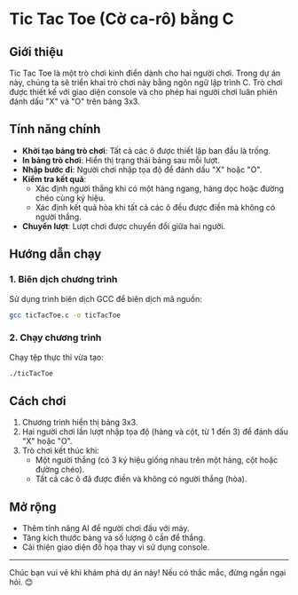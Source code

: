 # Tic Tac Toe (Cờ ca-rô) bằng C

## Giới thiệu
Tic Tac Toe là một trò chơi kinh điển dành cho hai người chơi. Trong dự án này, chúng ta sẽ triển khai trò chơi này bằng ngôn ngữ lập trình C. Trò chơi được thiết kế với giao diện console và cho phép hai người chơi luân phiên đánh dấu "X" và "O" trên bảng 3x3. 

## Tính năng chính
- **Khởi tạo bảng trò chơi**: Tất cả các ô được thiết lập ban đầu là trống.
- **In bảng trò chơi**: Hiển thị trạng thái bảng sau mỗi lượt.
- **Nhập bước đi**: Người chơi nhập tọa độ để đánh dấu "X" hoặc "O".
- **Kiểm tra kết quả**:
   - Xác định người thắng khi có một hàng ngang, hàng dọc hoặc đường chéo cùng ký hiệu.
   - Xác định kết quả hòa khi tất cả các ô đều được điền mà không có người thắng.
- **Chuyển lượt**: Lượt chơi được chuyển đổi giữa hai người.

## Hướng dẫn chạy

### 1. Biên dịch chương trình
Sử dụng trình biên dịch GCC để biên dịch mã nguồn:
```bash
gcc ticTacToe.c -o ticTacToe
```

### 2. Chạy chương trình
Chạy tệp thực thi vừa tạo:
```bash
./ticTacToe
```

## Cách chơi
1. Chương trình hiển thị bảng 3x3.
2. Hai người chơi lần lượt nhập tọa độ (hàng và cột, từ 1 đến 3) để đánh dấu "X" hoặc "O".
3. Trò chơi kết thúc khi:
   - Một người thắng (có 3 ký hiệu giống nhau trên một hàng, cột hoặc đường chéo).
   - Tất cả các ô đã được điền và không có người thắng (hòa).

## Mở rộng
- Thêm tính năng AI để người chơi đấu với máy.
- Tăng kích thước bảng và số lượng ô cần để thắng.
- Cải thiện giao diện đồ họa thay vì sử dụng console.

---
Chúc bạn vui vẻ khi khám phá dự án này! Nếu có thắc mắc, đừng ngần ngại hỏi. 😊
